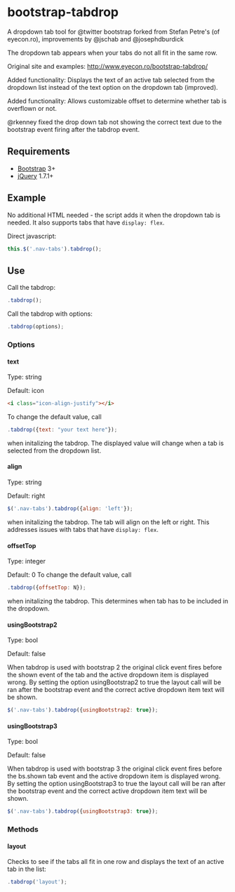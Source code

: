 bootstrap-tabdrop
=================

A dropdown tab tool for @twitter bootstrap forked from Stefan Petre's (of eyecon.ro), improvements by @jschab and @josephdburdick

The dropdown tab appears when your tabs do not all fit in the same row.

Original site and examples: http://www.eyecon.ro/bootstrap-tabdrop/ 

Added functionality: Displays the text of an active tab selected from the dropdown list instead of the text option on the dropdown tab (improved).

Added functionality: Allows customizable offset to determine whether tab is overflown or not.

@rkenney fixed the drop down tab not showing the correct text due to the bootstrap event firing after the tabdrop event.

## Requirements

* [Bootstrap](http://twitter.github.com/bootstrap/) 3+
* [jQuery](http://jquery.com/) 1.7.1+

## Example

No additional HTML needed - the script adds it when the dropdown tab is needed. It also supports tabs that have `display: flex`.

Direct javascript:
```javascript
this.$('.nav-tabs').tabdrop();
```

## Use

Call the tabdrop:
```javascript
.tabdrop();
```

Call the tabdrop with options:
```javascript
.tabdrop(options);
```

### Options

#### text 
Type: string

Default: icon 
```html
<i class="icon-align-justify"></i>
```
To change the default value, call
```javascript
.tabdrop({text: "your text here"});
```
when initalizing the tabdrop. The displayed value will change when a tab is selected from the dropdown list.

#### align 
Type: string

Default: right 
```js
$('.nav-tabs').tabdrop({align: 'left'});
```
when initalizing the tabdrop. The tab will align on the left or right. This addresses issues with tabs that have `display: flex`.

#### offsetTop 
Type: integer

Default: 0
To change the default value, call
```javascript
.tabdrop({offsetTop: N});
```
when initalizing the tabdrop. This determines when tab has to be included in the dropdown.

#### usingBootstrap2
Type: bool

Default: false

When tabdrop is used with bootstrap 2 the original click event fires before the shown event of the tab and the active dropdown item is displayed wrong.
By setting the option usingBootstrap2 to true the layout call will be ran after the bootstrap event and the correct active dropdown item text will be shown.
```js
$('.nav-tabs').tabdrop({usingBootstrap2: true});
```


#### usingBootstrap3
Type: bool

Default: false

When tabdrop is used with bootstrap 3 the original click event fires before the bs.shown tab event and the active dropdown item is displayed wrong.
By setting the option usingBootstrap3 to true the layout call will be ran after the bootstrap event and the correct active dropdown item text will be shown.
```js
$('.nav-tabs').tabdrop({usingBootstrap3: true});
```

### Methods

#### layout 

Checks to see if the tabs all fit in one row and displays the text of an active tab in the list:
```javascript
.tabdrop('layout');
```
